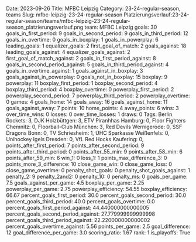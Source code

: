 Date: 2023-09-26
Title: MFBC Leipzig
Category: 23-24-regular-season, teams
Slug: mfbc-leipzig-23-24-regular-season
Platzierungsverlauf:23-24-regular-season/teams/mfbc-leipzig-23-24-regular-season_platzierungsverlauf.png
team: MFBC Leipzig
goals: 30
goals_in_first_period: 9
goals_in_second_period: 9
goals_in_third_period: 12
goals_in_overtime: 0
goals_in_boxplay: 1
goals_in_powerplay: 6
leading_goals: 1
equalizer_goals: 2
first_goal_of_match: 2
goals_against: 18
leading_goals_against: 4
equalizer_goals_against: 2
first_goal_of_match_against: 2
goals_in_first_period_against: 8
goals_in_second_period_against: 5
goals_in_third_period_against: 4
goals_in_overtime_against: 1
goals_against_in_boxplay: 3
goals_against_in_powerplay: 0
goals_not_in_boxplay: 15
boxplay: 9
powerplay: 11
boxplay_first_period: 1
boxplay_second_period: 4
boxplay_third_period: 4
boxplay_overtime: 0
powerplay_first_period: 2
powerplay_second_period: 7
powerplay_third_period: 2
powerplay_overtime: 0
games: 4
goals_home: 14
goals_away: 16
goals_against_home: 11
goals_against_away: 7
points: 10
home_points: 4
away_points: 6
wins: 3
over_time_wins: 0
losses: 0
over_time_losses: 1
draws: 0
Tags:  Berlin Rockets: 3,  DJK Holzbüttgen: 3,  ETV Piranhhas Hamburg: 0,  Floor Fighters Chemnitz: 0,  Floorball-Club München: 3,  Red Devils Wernigerode: 0,  SSF Dragons Bonn: 0,  TV Schriesheim: 1,  UHC Sparkasse Weißenfels: 0,  Unihockey Igels Dresden: 0,  VfL Red Hocks Kaufering: 0,
points_after_first_period: 7
points_after_second_period: 9
points_after_third_period: 0
points_after_55_min: 9
points_after_58_min: 6
points_after_59_min: 6
win_1: 0
loss_1: 1
points_max_difference_3: 0
points_more_3_difference: 10
close_game_win: 0
close_game_loss: 0
close_game_overtime: 0
penalty_shot_goals: 0
penalty_shot_goals_against: 1
penalty_2: 9
penalty_2and2: 0
penalty_10: 0
penalty_ms: 0
goals_per_game: 7.5
goals_against_per_game: 4.5
boxplay_per_game: 2.25
powerplay_per_game: 2.75
powerplay_efficiency: 54.55
boxplay_efficiency: 66.67
percent_goals_first_period: 30.0
percent_goals_second_period: 30.0
percent_goals_third_period: 40.0
percent_goals_overtime: 0.0
percent_goals_first_period_against: 44.440000000000005
percent_goals_second_period_against: 27.779999999999998
percent_goals_third_period_against: 22.220000000000002
percent_goals_overtime_against: 5.56
points_per_game: 2.5
goal_difference: 12
goal_difference_per_game: 3.0
scoring_ratio: 1.67
rank: 1
is_playoffs: True
